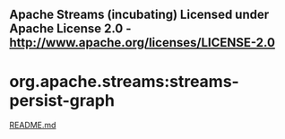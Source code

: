 Apache Streams (incubating)
Licensed under Apache License 2.0 - http://www.apache.org/licenses/LICENSE-2.0
--------------------------------------------------------------------------------

org.apache.streams:streams-persist-graph
===========================================

[README.md](src/site/markdown/index.md "README")
